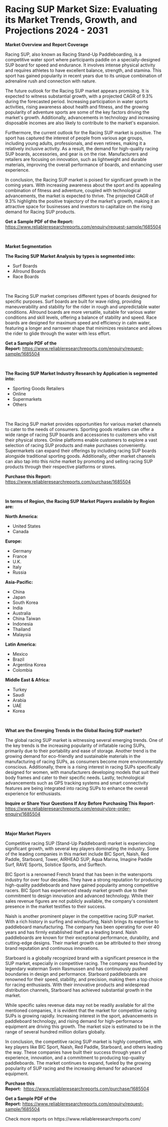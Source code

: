 <p><h1>Racing SUP Market Size: Evaluating its Market Trends, Growth, and Projections 2024 - 2031</h1></p><p><strong>Market Overview and Report Coverage</strong></p>
<p><p>Racing SUP, also known as Racing Stand-Up Paddleboarding, is a competitive water sport where participants paddle on a specially-designed SUP board for speed and endurance. It involves intense physical activity and requires athletes to have excellent balance, strength, and stamina. This sport has gained popularity in recent years due to its unique combination of adrenaline rush and connection with nature.</p><p>The future outlook for the Racing SUP market appears promising. It is expected to witness substantial growth, with a projected CAGR of 9.3% during the forecasted period. Increasing participation in water sports activities, rising awareness about health and fitness, and the growing popularity of adventure sports are some of the key factors driving the market's growth. Additionally, advancements in technology and increasing disposable incomes are also likely to contribute to the market's expansion.</p><p>Furthermore, the current outlook for the Racing SUP market is positive. The sport has captured the interest of people from various age groups, including young adults, professionals, and even retirees, making it a relatively inclusive activity. As a result, the demand for high-quality racing SUP boards, accessories, and gear is on the rise. Manufacturers and retailers are focusing on innovation, such as lightweight and durable materials, improving the overall performance of boards, and enhancing user experience.</p><p>In conclusion, the Racing SUP market is poised for significant growth in the coming years. With increasing awareness about the sport and its appealing combination of fitness and adventure, coupled with technological advancements, the market is expected to thrive. The projected CAGR of 9.3% highlights the positive trajectory of the market's growth, making it an attractive space for businesses and investors to capitalize on the rising demand for Racing SUP products.</p></p>
<p><strong>Get a Sample PDF of the Report:</strong> <a href="https://www.reliableresearchreports.com/enquiry/request-sample/1685504">https://www.reliableresearchreports.com/enquiry/request-sample/1685504</a></p>
<p>&nbsp;</p>
<p><strong>Market Segmentation</strong></p>
<p><strong>The Racing SUP Market Analysis by types is segmented into:</strong></p>
<p><ul><li>Surf Boards</li><li>Allround Boards</li><li>Race Boards</li></ul></p>
<p>&nbsp;</p>
<p><p>The Racing SUP market comprises different types of boards designed for specific purposes. Surf boards are built for wave riding, providing maneuverability and stability for the rider in rough and unpredictable water conditions. Allround boards are more versatile, suitable for various water conditions and skill levels, offering a balance of stability and speed. Race boards are designed for maximum speed and efficiency in calm water, featuring a longer and narrower shape that minimizes resistance and allows the rider to glide through the water with less effort.</p></p>
<p><strong>Get a Sample PDF of the Report:</strong>&nbsp;<a href="https://www.reliableresearchreports.com/enquiry/request-sample/1685504">https://www.reliableresearchreports.com/enquiry/request-sample/1685504</a></p>
<p>&nbsp;</p>
<p><strong>The Racing SUP Market Industry Research by Application is segmented into:</strong></p>
<p><ul><li>Sporting Goods Retailers</li><li>Online</li><li>Supermarkets</li><li>Others</li></ul></p>
<p>&nbsp;</p>
<p><p>The Racing SUP market provides opportunities for various market channels to cater to the needs of consumers. Sporting goods retailers can offer a wide range of racing SUP boards and accessories to customers who visit their physical stores. Online platforms enable customers to explore a vast selection of racing SUP products and make purchases conveniently. Supermarkets can expand their offerings by including racing SUP boards alongside traditional sporting goods. Additionally, other market channels can also tap into this niche market by promoting and selling racing SUP products through their respective platforms or stores.</p></p>
<p><strong>Purchase this Report:</strong>&nbsp; <a href="https://www.reliableresearchreports.com/purchase/1685504">https://www.reliableresearchreports.com/purchase/1685504</a></p>
<p>&nbsp;</p>
<p><strong>In terms of Region, the Racing SUP Market Players available by Region are:</strong></p>
<p>
    <p> <strong> North America: </strong>
        <ul>
            <li>United States</li>
            <li>Canada</li>
        </ul>
        </p> 
    <p> <strong> Europe: </strong>
        <ul>
            <li>Germany</li>
            <li>France</li>
            <li>U.K.</li>
            <li>Italy</li>
            <li>Russia</li>
        </ul>
        </p> 
    <p> <strong> Asia-Pacific: </strong>
        <ul>
            <li>China</li>
            <li>Japan</li>
            <li>South Korea</li>
            <li>India</li>
            <li>Australia</li>
            <li>China Taiwan</li>
            <li>Indonesia</li>
            <li>Thailand</li>
            <li>Malaysia</li>
        </ul>
        </p> 
    <p> <strong> Latin America: </strong>
        <ul>
            <li>Mexico</li>
            <li>Brazil</li>
            <li>Argentina Korea</li>
            <li>Colombia</li>
        </ul>
        </p> 
    <p> <strong> Middle East & Africa: </strong>
        <ul>
            <li>Turkey</li>
            <li>Saudi</li>
            <li>Arabia</li>
            <li>UAE</li>
            <li>Korea</li>
        </ul>
    </p>
    </p>
<p>&nbsp;</p>
<p><strong>What are the Emerging Trends in the Global Racing SUP market?</strong></p>
<p><p>The global racing SUP market is witnessing several emerging trends. One of the key trends is the increasing popularity of inflatable racing SUPs, primarily due to their portability and ease of storage. Another trend is the growing demand for eco-friendly and sustainable materials in the manufacturing of racing SUPs, as consumers become more environmentally conscious. Additionally, there is a rising interest in racing SUPs specifically designed for women, with manufacturers developing models that suit their body frames and cater to their specific needs. Lastly, technological advancements such as GPS tracking systems and smart connectivity features are being integrated into racing SUPs to enhance the overall experience for enthusiasts.</p></p>
<p><strong>Inquire or Share Your Questions If Any Before Purchasing This Report</strong>- <a href="https://www.reliableresearchreports.com/enquiry/pre-order-enquiry/1685504">https://www.reliableresearchreports.com/enquiry/pre-order-enquiry/1685504</a></p>
<p>&nbsp;</p>
<p><strong>Major Market Players</strong></p>
<p><p>Competitive racing SUP (Stand-Up Paddleboard) market is experiencing significant growth, with several key players dominating the industry. Some of the leading companies in this market include BIC Sport, Naish, Red Paddle, Starboard, Tower, AIRHEAD SUP, Aqua Marina, Imagine Paddle Surf, RAVE Sports, Solstice Sports, and Surftech.</p><p>BIC Sport is a renowned French brand that has been in the watersports industry for over four decades. They have a strong reputation for producing high-quality paddleboards and have gained popularity among competitive racers. BIC Sport has experienced steady market growth due to their commitment to design innovation and advanced technology. While their sales revenue figures are not publicly available, the company's consistent presence in the market testifies to their success.</p><p>Naish is another prominent player in the competitive racing SUP market. With a rich history in surfing and windsurfing, Naish brings its expertise to paddleboard manufacturing. The company has been operating for over 40 years and has firmly established itself as a leading brand. Naish paddleboards are known for their exceptional performance, durability, and cutting-edge designs. Their market growth can be attributed to their strong brand reputation and continuous innovations.</p><p>Starboard is a globally recognized brand with a significant presence in the SUP market, especially in competitive racing. The company was founded by legendary waterman Svein Rasmussen and has continuously pushed boundaries in design and performance. Starboard paddleboards are renowned for their speed, stability, and precision, making them a top choice for racing enthusiasts. With their innovative products and widespread distribution channels, Starboard has achieved substantial growth in the market.</p><p>While specific sales revenue data may not be readily available for all the mentioned companies, it is evident that the market for competitive racing SUPs is growing rapidly. Increasing interest in the sport, advancements in paddleboard technology, and rising demand for high-performance equipment are driving this growth. The market size is estimated to be in the range of several hundred million dollars globally.</p><p>In conclusion, the competitive racing SUP market is highly competitive, with key players like BIC Sport, Naish, Red Paddle, Starboard, and others leading the way. These companies have built their success through years of experience, innovation, and a commitment to producing top-quality paddleboards. The market continues to expand, fueled by the growing popularity of SUP racing and the increasing demand for advanced equipment.</p></p>
<p><strong>Purchase this Report:</strong>&nbsp;&nbsp;<a href="https://www.reliableresearchreports.com/purchase/1685504">https://www.reliableresearchreports.com/purchase/1685504</a></p>
<p></p>
<p><strong>Get a Sample PDF of the Report:</strong>&nbsp;<a href="https://www.reliableresearchreports.com/enquiry/request-sample/1685504">https://www.reliableresearchreports.com/enquiry/request-sample/1685504</a></p>
<p>Check more reports on https://www.reliableresearchreports.com/</p>